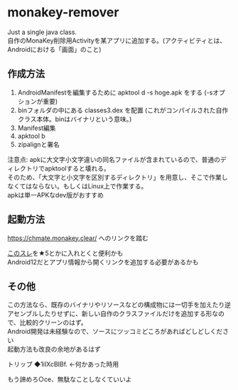 # monakey-remover
Just a single java class.  
自作のMonaKey削除用Activityを某アプリに追加する。(アクティビティとは、Androidにおける「画面」のこと)

## 作成方法
1. AndroidManifestを編集するために apktool d -s hoge.apk をする (-sオプションが重要)
1. binフォルダの中にある classes3.dex を配置 (これがコンパイルされた自作クラス本体。binはバイナリという意味。)
1. Manifest編集
1. apktool b
1. zipalignと署名

注意点: apkに大文字小文字違いの同名ファイルが含まれているので、普通のディレクトリでapktoolすると壊れる。  
そのため、「大文字と小文字を区別するディレクトリ」を用意し、そこで作業しなくてはならない。もしくはLinux上で作業する。  
apkは単一APKなdev版がおすすめ

## 起動方法
https://chmate.monakey.clear/ へのリンクを踏む

[このスレ](https://eagle.5ch.net/test/read.cgi/livejupiter/1655380588/)を★5とかに入れとくと便利かも  
Android12だとアプリ情報から開くリンクを追加する必要があるかも
## その他
この方法なら、既存のバイナリやリソースなどの構成物には一切手を加えたり逆アセンブルしたりせずに、新しい自作のクラスファイルだけを追加する形なので、比較的クリーンのはず。  
Android開発は未経験なので、ソースにツッコミどころがあればどしどしください  
起動方法も改良の余地があるはず

トリップ ◆1iIXcBIBf. ←何かあった時用

もう諦めろ○ce、無駄なことしなくていいよ
